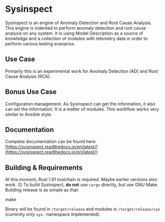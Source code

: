 # Sysinspect

Sysinspect is an engine of Anomaly Detection and Root Cause Analysis.
This engine is indented to perform anomaly detection and root cause analysis on any system.
It is using Model Description as a source of knowledge and a collection of modules with telemetry data in order to perform various testing scenarios.

## Use Case

Primarily this is an experimental work for Anomaly Detection (AD) and Root Cause Analysis (RCA).

## Bonus Use Case

Configuration management. As Sysinspect can get the information, it also can set the information. It is a matter of modules.
This workflow works very similar to Ansible style.

## Documentation

Complete documentation can be found here: [https://sysinspect.readthedocs.io/en/latest/](https://sysinspect.readthedocs.io/en/latest/)

## Building & Requirements

At this moment, Rust 1.81 toolchain is required. Maybe earlier versions also work. 😉
To build Sysinspect, **do not** use `cargo` directly, but use GNU Make. Building release
is as simple as that:

  make <ENTER>

Binary will be found in `/target/release` and modules in `/target/release/sys` (currently only `sys.` namespace implemented).
